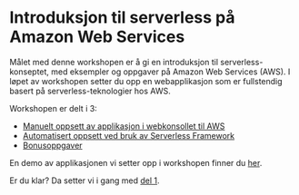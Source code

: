 # Introduksjon til serverless på Amazon Web Services

Målet med denne workshopen er å gi en introduksjon til serverless-konseptet, med eksempler og oppgaver på Amazon Web Services (AWS). I løpet av workshopen setter du opp en webapplikasjon som er fullstendig basert på serverless-teknologier hos AWS.

Workshopen er delt i 3:

- [Manuelt oppsett av applikasjon i webkonsollet til AWS](del1/Introduksjon.md)
- [Automatisert oppsett ved bruk av Serverless Framework](del2/Introduksjon.md)
- [Bonusoppgaver](del3/Introduksjon.md)

En demo av applikasjonen vi setter opp i workshopen finner du [her](https://d2rt9y4sv1dg49.cloudfront.net).

Er du klar? Da setter vi i gang med [del 1](del1/Introduksjon.md).
